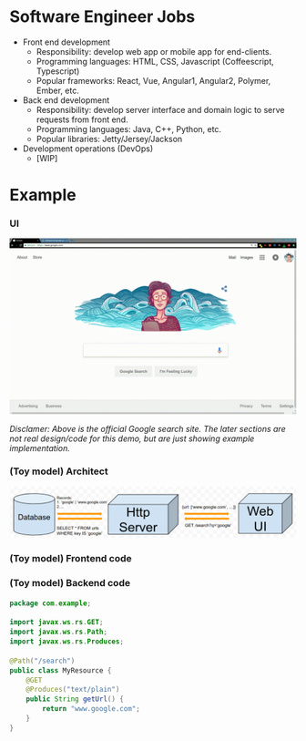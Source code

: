 # Software Engineer Jobs

* Front end development
  * Responsibility: develop web app or mobile app for end-clients.
  * Programming languages: HTML, CSS, Javascript (Coffeescript, Typescript)
  * Popular frameworks: React, Vue, Angular1, Angular2, Polymer, Ember, etc.
* Back end development
  * Responsibility: develop server interface and domain logic to serve requests
    from front end.
  * Programming languages: Java, C++, Python, etc.
  * Popular libraries: Jetty/Jersey/Jackson
* Development operations (DevOps)
  * [WIP]

# Example

### UI
![google search](/software_engineer_jobs/google_search_demo.gif)

*Disclamer: Above is the official Google search site. The later sections are not
real design/code for this demo, but are just showing example implementation.*

### (Toy model) Architect
![architecture](/software_engineer_jobs/architecture.png)

### (Toy model) Frontend code

### (Toy model) Backend code
```Java
package com.example;

import javax.ws.rs.GET;
import javax.ws.rs.Path;
import javax.ws.rs.Produces;

@Path("/search")
public class MyResource {
    @GET
    @Produces("text/plain")
    public String getUrl() {
        return "www.google.com";
    }
}
```

